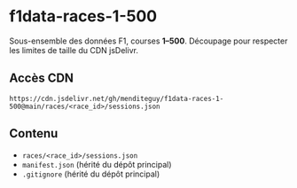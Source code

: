 # f1data-races-1-500

Sous-ensemble des données F1, courses **1–500**.
Découpage pour respecter les limites de taille du CDN jsDelivr.

## Accès CDN
```
https://cdn.jsdelivr.net/gh/menditeguy/f1data-races-1-500@main/races/<race_id>/sessions.json
```

## Contenu
- `races/<race_id>/sessions.json`
- `manifest.json` (hérité du dépôt principal)
- `.gitignore` (hérité du dépôt principal)

